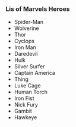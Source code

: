 
### Lis of Marvels Heroes

* Spider-Man 
* Wolverine 
* Thor 
* Cyclops 
* Iron Man 
* Daredevil 
* Hulk  
* Silver Surfer 
* Captain America 
* Thing
* Luke Cage 
* Human Torch 
* Iron Fist 
* Nick Fury 
* Gambit 
* Hawkeye